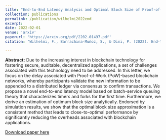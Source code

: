 ```yaml
---
title: "End-to-End Latency Analysis and Optimal Block Size of Proof-of-Work Blockchain Applications"
collection: publications
permalink: /publication/wilhelmi2022end
excerpt: 
date: 2022-02-01
venue: 'arxiv'
paperurl: 'https://arxiv.org/pdf/2202.01497.pdf'
citation: 'Wilhelmi, F., Barrachina-Muñoz, S., & Dini, P. (2022). End-to-End Latency Analysis and Optimal Block Size of Proof-of-Work Blockchain Applications. <i>arXiv preprint arXiv:2202.01497</i>.'

---
```

**Abstract:** Due to the increasing interest in blockchain technology for fostering secure, auditable, decentralized applications, a set of challenges associated with this technology need to be addressed. In this letter, we focus on the delay associated with Proof-of-Work (PoW)-based blockchain networks, whereby participants validate the new information to be appended to a distributed ledger via consensus to confirm transactions. We propose a novel end-to-end latency model based on batch-service queuing theory that characterizes timers and forks for the first time. Furthermore, we derive an estimation of optimum block size analytically. Endorsed by simulation results, we show that the optimal block size approximation is a consistent method that leads to close-to-optimal performance by significantly reducing the overheads associated with blockchain applications.

[Download paper here](https://arxiv.org/pdf/2202.01497.pdf)